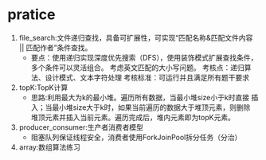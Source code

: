 # pratice
1. file_search:文件递归查找，具备可扩展性，可实现“匹配名称&匹配文件内容 || 匹配作者”条件查找。
    - 要点：使用递归实现深度优先搜索（DFS），使用装饰模式扩展查找条件，多个条件可以灵活组合。
考虑英文匹配的大小写问题。
考核点：递归算法、设计模式、文本字符处理
考核标准：可运行并且满足所有题干要求
2. topK:TopK计算<br>
    - 思路:利用最大为k的最小堆。遍历所有数据，当最小堆size小于k时直接
  插入；当最小堆size大于k时，如果当前遍历的数据大于堆顶元素，则删除
  堆顶元素并插入当前元素。遍历完成后，堆内元素即为topK元素。
3. producer_consumer:生产者消费者模型
    - 阻塞队列保证线程安全，消费者使用ForkJoinPool拆分任务（分治）
4. array:数组算法练习